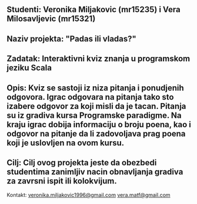 Studenti: Veronika Miljakovic (mr15235) i Vera Milosavljevic (mr15321)
-----------------
Naziv projekta: "Padas ili vladas?"
-----------------
Zadatak: Interaktivni kviz znanja u programskom jeziku Scala
-----------------
Opis: Kviz se sastoji iz niza pitanja i ponudjenih odgovora. Igrac odgovara na pitanja tako sto izabere odgovor za koji misli da je tacan. Pitanja su iz gradiva kursa Programske paradigme. Na kraju igrac dobija informaciju o broju poena, kao i odgovor na pitanje da li zadovoljava prag poena koji je uslovljen na ovom kursu.
-----------------
Cilj: Cilj ovog projekta jeste da obezbedi studentima zanimljiv nacin obnavljanja gradiva za zavrsni ispit ili kolokvijum.
-----------------
Kontakt: veronika.miljakovic1996@gmail.com vera.matf@gmail.com
